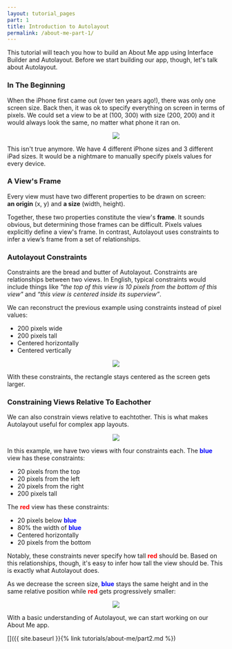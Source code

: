 ```yaml
---
layout: tutorial_pages
part: 1
title: Introduction to Autolayout
permalink: /about-me-part-1/
---
```


This tutorial will teach you how to build an About Me app using Interface Builder and Autolayout. Before we start building our app, though, let's talk about Autolayout.

### In The Beginning

When the iPhone first came out (over ten years ago!), there was only one screen size. Back then, it was ok to specify everything on screen in terms of pixels. We could set a view to be at (100, 300) with size (200, 200) and it would always look the same, no matter what phone it ran on.

<p align="center"> <img src="../images/about-me/pixel values.png" align="center" style="max-width:500px"> </p>

This isn't true anymore. We have 4 different iPhone sizes and 3 different iPad sizes. It would be a nightmare to manually specify pixels values for every device.

### A View's Frame

Every view must have two different properties to be drawn on screen: <br>
<b>an origin</b> (x, y) and <b>a size</b> (width, height).

Together, these two properties constitute the view's <b>frame</b>. It sounds obvious, but determining those frames can be difficult. Pixels values explicitly define a view's frame. In contrast, Autolayout uses constraints to infer a view’s frame from a set of relationships.

### Autolayout Constraints

Constraints are the bread and butter of Autolayout. Constraints are relationships between two views. In English, typical constraints would include things like <i>"the top of this view is 10 pixels from the bottom of this view"</i> and <i>“this view is centered inside its superview”</i>. 

We can reconstruct the previous example using constraints instead of pixel values:

 * 200 pixels wide
 * 200 pixels tall
 * Centered horizontally
 * Centered vertically
 
 <p align="center"> <img src="../images/about-me/basic constraints.png" align="center" style="max-width:500px"> </p>
 
 With these constraints, the rectangle stays centered as the screen gets larger.

### Constraining Views Relative To Eachother

We can also constrain views relative to eachtother. This is what makes Autolayout useful for complex app layouts.

 <p align="center"> <img src="../images/about-me/multiple views.png" align="center" style="max-width:250px !important"> </p>

In this example, we have two views with four constraints each. The <b style="color: blue;">blue</b> view has these constraints:

 * 20 pixels from the top
 * 20 pixels from the left
 * 20 pixels from the right
 * 200 pixels tall

The <b style="color: red;">red</b> view has these constraints:

 * 20 pixels below <b style="color: blue;">blue</b>
 * 80% the width of <b style="color: blue;">blue</b>
 * Centered horizontally
 * 20 pixels from the bottom

Notably, these constraints never specify how tall <b style="color: red;">red</b> should be. Based on this relationships, though, it's easy to infer how tall the view should be. This is exactly what Autolayout does.

As we decrease the screen size, <b style="color: blue;">blue</b> stays the same height and in the same relative position while <b style="color: red;">red</b> gets progressively smaller:

 <p align="center"> <img src="../images/about-me/multiple views and sizes.png" align="center" style="max-width:600px;"> </p>

With a basic understanding of Autolayout, we can start working on our About Me app.

[]({{ site.baseurl }}{% link tutorials/about-me/part2.md %})